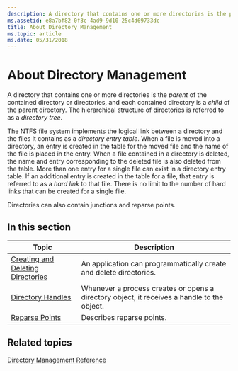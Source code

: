 ```yaml
---
description: A directory that contains one or more directories is the parent of the contained directory or directories, and each contained directory is a child of the parent directory. The hierarchical structure of directories is referred to as a directory tree.
ms.assetid: e8a7bf82-0f3c-4ad9-9d10-25c4d69733dc
title: About Directory Management
ms.topic: article
ms.date: 05/31/2018
---
```


# About Directory Management

A directory that contains one or more directories is the *parent* of the contained directory or directories, and each contained directory is a *child* of the parent directory. The hierarchical structure of directories is referred to as a *directory tree*.

The NTFS file system implements the logical link between a directory and the files it contains as a *directory entry table*. When a file is moved into a directory, an entry is created in the table for the moved file and the name of the file is placed in the entry. When a file contained in a directory is deleted, the name and entry corresponding to the deleted file is also deleted from the table. More than one entry for a single file can exist in a directory entry table. If an additional entry is created in the table for a file, that entry is referred to as a *hard link* to that file. There is no limit to the number of hard links that can be created for a single file.

Directories can also contain junctions and reparse points.

## In this section



| Topic                                                                                 | Description                                                                                            |
|---------------------------------------------------------------------------------------|--------------------------------------------------------------------------------------------------------|
| [Creating and Deleting Directories](creating-and-deleting-directories.md)<br/> | An application can programmatically create and delete directories.<br/>                          |
| [Directory Handles](obtaining-a-handle-to-a-directory.md)<br/>                 | Whenever a process creates or opens a directory object, it receives a handle to the object.<br/> |
| [Reparse Points](reparse-points.md)<br/>                                       | Describes reparse points.<br/>                                                                   |



 

## Related topics

<dl> <dt>

[Directory Management Reference](directory-management-reference.md)
</dt> </dl>

 

 





